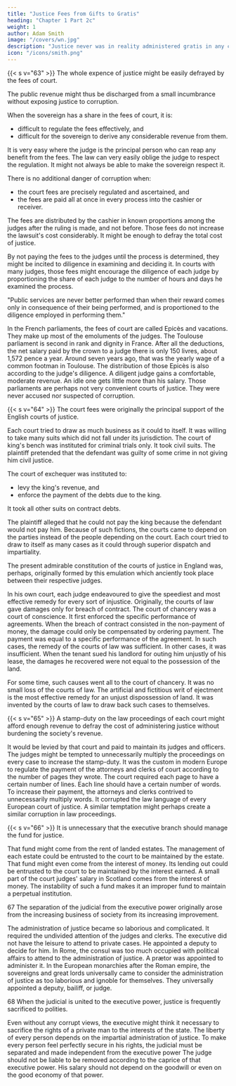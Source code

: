 ```yaml
---
title: "Justice Fees from Gifts to Gratis"
heading: "Chapter 1 Part 2c"
weight: 1
author: Adam Smith
image: "/covers/wn.jpg"
description: "Justice never was in reality administered gratis in any country"
icon: "/icons/smith.png"
---
```




{{< s v="63" >}} The whole expence of justice might be easily defrayed by the fees of court.

The public revenue might thus be discharged from a small incumbrance without exposing justice to corruption.

When the sovereign has a share in the fees of court, it is:
- difficult to regulate the fees effectively, and
- difficult for the sovereign to derive any considerable revenue from them.

It is very easy where the judge is the principal person who can reap any benefit from the fees.
The law can very easily oblige the judge to respect the regulation.
It might not always be able to make the sovereign respect it.

There is no additional danger of corruption when:
- the court fees are precisely regulated and ascertained, and
- the fees are paid all at once in every process into the cashier or receiver.

The fees are distributed by the cashier in known proportions among the judges after the ruling is made, and not before.
Those fees do not increase the lawsuit's cost considerably.
It might be enough to defray the total cost of justice.

By not paying the fees to the judges until the process is determined, they might be incited to diligence in examining and deciding it.
In courts with many judges, those fees might encourage the diligence of each judge by proportioning the share of each judge to the number of hours and days he examined the process.

"Public services are never better performed than when their reward comes only in consequence of their being performed, and is proportioned to the diligence employed in performing them."

In the French parliaments, the fees of court are called Epicès and vacations.
They make up most of the emoluments of the judges.
The Toulouse parliament is second in rank and dignity in France.
After all the deductions, the net salary paid by the crown to a judge there is only 150 livres, about 1,572 pence a year.
Around seven years ago, that was the yearly wage of a common footman in Toulouse.
The distribution of those Epicès is also according to the judge's diligence.
A diligent judge gains a comfortable, moderate revenue.
An idle one gets little more than his salary.
Those parliaments are perhaps not very convenient courts of justice.
They were never accused nor suspected of corruption.


{{< s v="64" >}} The court fees were originally the principal support of the English courts of justice.

Each court tried to draw as much business as it could to itself.
It was willing to take many suits which did not fall under its jurisdiction.
The court of king's bench was instituted for criminal trials only.
It took civil suits.
The plaintiff pretended that the defendant was guilty of some crime in not giving him civil justice.

The court of exchequer was instituted to:
- levy the king's revenue, and
- enforce the payment of the debts due to the king.

It took all other suits on contract debts.

The plaintiff alleged that he could not pay the king because the defendant would not pay him.
Because of such fictions, the courts came to depend on the parties instead of the people depending on the court.
Each court tried to draw to itself as many cases as it could through superior dispatch and impartiality.

The present admirable constitution of the courts of justice in England was, perhaps, originally formed by this emulation which anciently took place between their respective judges.

In his own court, each judge endeavoured to give the speediest and most effective remedy for every sort of injustice.
Originally, the courts of law gave damages only for breach of contract.
The court of chancery was a court of conscience.
It first enforced the specific performance of agreements.
When the breach of contract consisted in the non-payment of money, the damage could only be compensated by ordering payment.
The payment was equal to a specific performance of the agreement.
In such cases, the remedy of the courts of law was sufficient.
In other cases, it was insufficient.
When the tenant sued his landlord for outing him unjustly of his lease, the damages he recovered were not equal to the possession of the land.

For some time, such causes went all to the court of chancery.
It was no small loss of the courts of law.
The artificial and fictitious writ of ejectment is the most effective remedy for an unjust dispossession of land.
It was invented by the courts of law to draw back such cases to themselves.


{{< s v="65" >}} A stamp-duty on the law proceedings of each court might afford enough revenue to defray the cost of administering justice without burdening the society's revenue.

It would be levied by that court and paid to maintain its judges and officers.
The judges might be tempted to unnecessarily multiply the proceedings on every case to increase the stamp-duty.
It was the custom in modern Europe to regulate the payment of the attorneys and clerks of court according to the number of pages they wrote.
The court required each page to have a certain number of lines.
Each line should have a certain number of words.
To increase their payment, the attorneys and clerks contrived to unnecessarily multiply words.
It corrupted the law language of every European court of justice.
A similar temptation might perhaps create a similar corruption in law proceedings.


{{< s v="66" >}} It is unnecessary that the executive branch should manage the fund for justice.

That fund might come from the rent of landed estates.
The management of each estate could be entrusted to the court to be maintained by the estate.
That fund might even come from the interest of money.
Its lending out could be entrusted to the court to be maintained by the interest earned.
A small part of the court judges' salary in Scotland comes from the interest of money.
The instability of such a fund makes it an improper fund to maintain a perpetual institution.


67 The separation of the judicial from the executive power originally arose from the increasing business of society from its increasing improvement.

The administration of justice became so laborious and complicated.
It required the undivided attention of the judges and clerks.
The executive did not have the leisure to attend to private cases.
He appointed a deputy to decide for him.
In Rome, the consul was too much occupied with political affairs to attend to the administration of justice.
A prætor was appointed to administer it.
In the European monarchies after the Roman empire, the sovereigns and great lords universally came to consider the administration of justice as too laborious and ignoble for themselves.
They universally appointed a deputy, bailiff, or judge.


68 When the judicial is united to the executive power, justice is frequently sacrificed to polities.

Even without any corrupt views, the executive might think it necessary to sacrifice the rights of a private man to the interests of the state.
The liberty of every person depends on the impartial administration of justice.
To make every person feel perfectly secure in his rights, the judicial must be separated and made independent from the executive power
The judge should not be liable to be removed according to the caprice of that executive power.
His salary should not depend on the goodwill or even on the good economy of that power.

